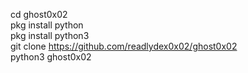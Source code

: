 cd ghost0x02<br>
pkg install python <br>
pkg install python3<br>
git clone https://github.com/readlydex0x02/ghost0x02<br>
python3 ghost0x02<br>
